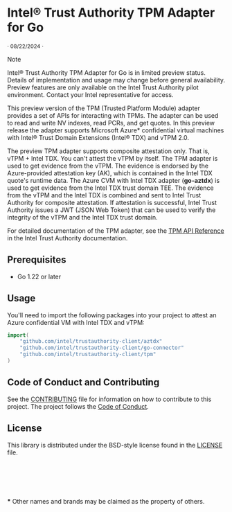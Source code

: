 # Intel® Trust Authority TPM Adapter for Go

<p style="font-size: 0.875em;">· 08/22/2024 ·</p>

> [!NOTE]
> Intel® Trust Authority TPM Adapter for Go is in limited preview status. Details of implementation and usage may change before general availability. Preview features are only available on the Intel Trust Authority pilot environment. Contact your Intel representative for access.

This preview version of the TPM (Trusted Platform Module) adapter provides a set of APIs for interacting with TPMs. The adapter can be used to read and write NV indexes, read PCRs, and get quotes. In this preview release the adapter supports Microsoft Azure\* confidential virtual machines with Intel® Trust Domain Extensions (Intel® TDX) and vTPM 2.0. 

The preview TPM adapter supports composite attestation only. That is, vTPM + Intel TDX. You can't attest the vTPM by itself. The TPM adapter is used to get evidence from the vTPM. The evidence is endorsed by the Azure-provided attestation key (AK), which is contained in the Intel TDX quote's runtime data. The Azure CVM with Intel TDX adapter (**go-aztdx**) is used to get evidence from the Intel TDX trust domain TEE. The evidence from the vTPM and the Intel TDX is combined and sent to Intel Trust Authority for composite attestation. If attestation is successful, Intel Trust Authority issues a JWT (JSON Web Token) that can be used to verify the integrity of the vTPM and the Intel TDX trust domain.

For detailed documentation of the TPM adapter, see the [TPM API Reference](https://docs.trustauthority.intel.com/main/articles/integrate-go-tpm.html) in the Intel Trust Authority documentation.

## Prerequisites

- Go 1.22 or later

## Usage

You'll need to import the following packages into your project to attest an Azure confidential VM with Intel TDX and vTPM:

```go
import(
	"github.com/intel/trustauthority-client/aztdx"
	"github.com/intel/trustauthority-client/go-connector"
	"github.com/intel/trustauthority-client/tpm"
)
```

## Code of Conduct and Contributing

See the [CONTRIBUTING](../CONTRIBUTING.md) file for information on how to contribute to this project. The project follows the [ Code of Conduct](../CODE_OF_CONDUCT.md).

## License

This library is distributed under the BSD-style license found in the [LICENSE](../LICENSE)
file.

<br><br>
---
**\*** Other names and brands may be claimed as the property of others.